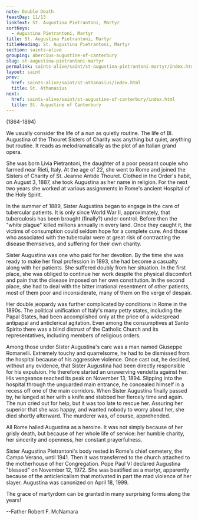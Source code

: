 ```yaml
---
note: Double Death
feastDay: 11/13
linkText: St. Augustina Pietrantoni, Martyr
sortKeys:
  - Augustina Pietrantoni, Martyr
title: St. Augustina Pietrantoni, Martyr
titleHeading: St. Augustina Pietrantoni, Martyr
section: saints-alive
grouping: abercius-augustine-of-canterbury
slug: st-augustina-pietrantoni-martyr
permalink: saints-alive/saint/st-augustina-pietrantoni-martyr/index.html
layout: saint
prev:
  href: saints-alive/saint/st-athanasius/index.html
  title: St. Athanasius
next:
  href: saints-alive/saint/st-augustine-of-canterbury/index.html
  title: St. Augustine of Canterbury
---
```

(1864-1894)

We usually consider the life of a nun as quietly routine. The life of Bl. Augustina of the Thouret Sisters of Charity was anything but quiet, anything but routine. It reads as melodramatically as the plot of an Italian grand opera.

She was born Livia Pietrantoni, the daughter of a poor peasant couple who farmed near Rieti, Italy. At the age of 22, she went to Rome and joined the Sisters of Charity of St. Jeanne Antide Thouret. Clothed in the Order's habit, on August 3, 1887, she took Augustina as her name in religion. For the next two years she worked at various assignments in Rome's ancient Hospital of the Holy Spirit.

In the summer of 1889, Sister Augustina began to engage in the care of tubercular patients. It is only since World War II, approximately, that tuberculosis has been brought (finally?) under control. Before then the "white plague" killed millions annually in every land. Once they caught it, the victims of consumption could seldom hope for a complete cure. And those who associated with the tubercular were at great risk of contracting the disease themselves, and suffering for their own charity.

Sister Augustina was one who paid for her devotion. By the time she was ready to make her final profession in 1893, she had become a casualty along with her patients. She suffered doubly from her situation. In the first place, she was obliged to continue her work despite the physical discomfort and pain that the disease imposed on her own constitution. In the second place, she had to deal with the bitter irrational resentment of other patients, most of them poor and inconsiderate, many of them on the verge of despair.

Her double jeopardy was further complicated by conditions in Rome in the 1890s. The political unification of Italy's many petty states, including the Papal States, had been accomplished only at the price of a widespread antipapal and anticlerical agitation. Even among the consumptives at Santo Spirito there was a blind distrust of the Catholic Church and its representatives, including members of religious orders.

Among those under Sister Augustina's care was a man named Giuseppe Romanelli. Extremely touchy and quarrelsome, he had to be dismissed from the hospital because of his aggressive violence. Once cast out, he decided, without any evidence, that Sister Augustina had been directly responsible for his expulsion. He therefore started an unswerving vendetta against her. His vengeance reached its peak on November 13, 1894. Slipping into the hospital through the unguarded main entrance, he concealed himself in a recess off one of the main corridors. When Sister Augustina finally passed by, he lunged at her with a knife and stabbed her fiercely time and again. The nun cried out for help, but it was too late to rescue her. Assuring her superior that she was happy, and wanted nobody to worry about her, she died shortly afterward. The murderer was, of course, apprehended.

All Rome hailed Augustina as a heroine. It was not simply because of her grisly death, but because of her whole life of service: her humble charity, her sincerity and openness, her constant prayerfulness.

Sister Augustina Pietrantoni's body rested in Rome's chief cemetery, the Campo Verano, until 1941. Then it was transferred to the church attached to the motherhouse of her Congregation. Pope Paul VI declared Augustina "blessed" on November 12, 1972. She was beatified as a martyr, apparently because of the anticlericalism that motivated in part the mad violence of her slayer. Augustina was canonized on April 18, 1999.

The grace of martyrdom can be granted in many surprising forms along the years!

\--Father Robert F. McNamara